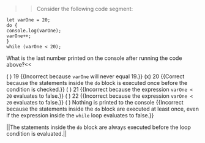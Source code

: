 >>Consider the following code segment:

```
let varOne = 20;
do {
console.log(varOne);
varOne++;
}
while (varOne < 20);
```

What is the last number printed on the console after running the code above?<<

( ) 19 {{Incorrect because `varOne` will never equal 19.}}
(x) 20 {{Correct because the statements inside the `do` block is executed once before the condition is checked.}}
( ) 21 {{Incorrect because the expression `varOne < 20` evaluates to false.}}
( ) 22 {{Incorrect because the expression `varOne < 20` evaluates to false.}}
( ) Nothing is printed to the console {{Incorrect because the statements inside the `do` block are executed at least once, even if the expression inside the `while` loop evaluates to false.}}

||The statements inside the `do` block are always executed before the loop condition is evaluated.||